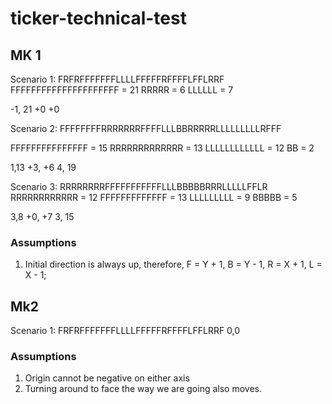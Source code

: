 # ticker-technical-test
## MK 1

Scenario 1:
FRFRFFFFFFFLLLLFFFFFRFFFFLFFLRRF
FFFFFFFFFFFFFFFFFFFFF = 21
RRRRR = 6
LLLLLL = 7

-1, 21
+0 +0

Scenario 2:
FFFFFFFFRRRRRRRFFFFLLLBBRRRRRLLLLLLLLLRFFF

FFFFFFFFFFFFFFF = 15
RRRRRRRRRRRRR = 13
LLLLLLLLLLLL = 12
BB = 2

1,13
+3, +6
4, 19

Scenario 3:
RRRRRRRRFFFFFFFFFFFLLLBBBBBRRRLLLLLFFLR
RRRRRRRRRRRR = 12
FFFFFFFFFFFFF = 13
LLLLLLLLL = 9
BBBBB = 5

3,8
+0, +7
3, 15


### Assumptions

1. Initial direction is always up, therefore, F = Y + 1, B = Y - 1, R = X + 1, L = X - 1;

## Mk2

Scenario 1:
FRFRFFFFFFFLLLLFFFFFRFFFFLFFLRRF
0,0


### Assumptions

1. Origin cannot be negative on either axis
2. Turning around to face the way we are going also moves.
